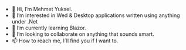 - 👋 Hi, I’m Mehmet Yuksel.
- 👀 I’m interested in Wed & Desktop applications written using anything under .Net
- 🌱 I’m currently learning Blazor.
- 💞️ I’m looking to collaborate on anything that sounds smart.
- 📫 How to reach me, I`ll find you if I want to.

<!---
fyukcell/fyukcell is a ✨ special ✨ repository because its `README.md` (this file) appears on your GitHub profile.
You can click the Preview link to take a look at your changes.
--->
